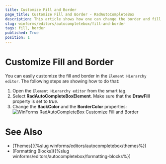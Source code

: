 ```yaml
---
title: Customize Fill and Border
page_title: Customize Fill and Border - RadAutoCompleteBox
description: This article shows how one can change the border and fill of RadAutoCompleteBox.
slug: winforms/editors/autocompletebox/fill-and-border
tags: fill, border
published: True
position: 1
---
```


# Customize Fill and Border

You can easily customize the fill and border in the `Element Hierarchy editor`. The following steps are showing how to do that:

1. Open the `Element Hierarchy editor` from the smart tag.
2. Select __RadAutoCompleteBoxElement__. Make sure that the __DrawFill__ property is set to *true*.
3. Change the __BackColor__ and the __BorderColor__ properties:
    ![WinForms RadAutoCompleteBox Customize Fill and Border](images/editors-autocompletebox-fill-and-border001.png)


# See Also

* [Themes]({%slug winforms/editors/autocompletebox/themes%})
* [Formatting Blocks]({%slug winforms/editors/autocompletebox/formatting-blocks%})
